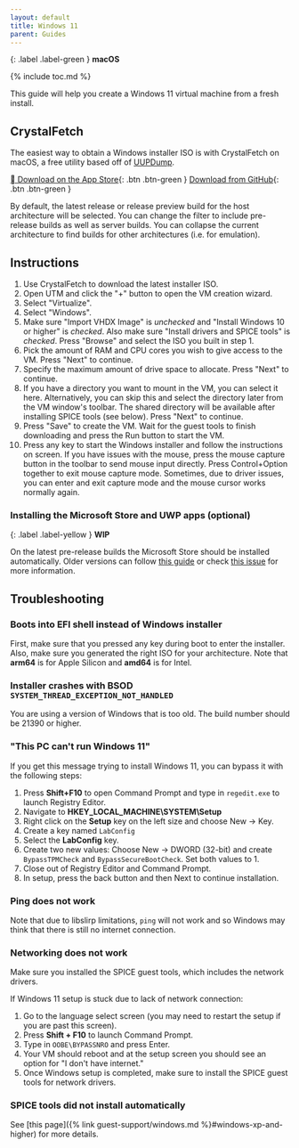 ```yaml
---
layout: default
title: Windows 11
parent: Guides
---
```

{: .label .label-green }
**macOS**

{% include toc.md %}

This guide will help you create a Windows 11 virtual machine from a fresh install.

## CrystalFetch

The easiest way to obtain a Windows installer ISO is with CrystalFetch on macOS, a free utility based off of [UUPDump](https://uupdump.net).

[ Download on the App Store](https://apps.apple.com/app/crystalfetch-iso-downloader/id6454431289){: .btn .btn-green }
[Download from GitHub](https://github.com/TuringSoftware/CrystalFetch/releases/latest/download/CrystalFetch.dmg){: .btn .btn-green }

By default, the latest release or release preview build for the host architecture will be selected. You can change the filter to include pre-release builds as well as server builds. You can collapse the current architecture to find builds for other architectures (i.e. for emulation).

## Instructions

1. Use CrystalFetch to download the latest installer ISO.
2. Open UTM and click the "+" button to open the VM creation wizard.
3. Select "Virtualize".
4. Select "Windows".
5. Make sure "Import VHDX Image" is *unchecked* and "Install Windows 10 or higher" is *checked*. Also make sure "Install drivers and SPICE tools" is *checked*. Press "Browse" and select the ISO you built in step 1.
6. Pick the amount of RAM and CPU cores you wish to give access to the VM. Press "Next" to continue.
7. Specify the maximum amount of drive space to allocate. Press "Next" to continue.
8. If you have a directory you want to mount in the VM, you can select it here. Alternatively, you can skip this and select the directory later from the VM window's toolbar. The shared directory will be available after installing SPICE tools (see below). Press "Next" to continue.
9. Press "Save" to create the VM. Wait for the guest tools to finish downloading and press the Run button to start the VM.
10. Press any key to start the Windows installer and follow the instructions on screen. If you have issues with the mouse, press the mouse capture button in the toolbar to send mouse input directly. Press Control+Option together to exit mouse capture mode. Sometimes, due to driver issues, you can enter and exit capture mode and the mouse cursor works normally again.

### Installing the Microsoft Store and UWP apps (optional)

{: .label .label-yellow }
**WIP**

On the latest pre-release builds the Microsoft Store should be installed automatically. Older versions can follow [this guide](https://dabigblob.github.io/ms-store-arm64/) or check [this issue](https://github.com/utmapp/UTM/issues/3884) for more information.

## Troubleshooting

### Boots into EFI shell instead of Windows installer

First, make sure that you pressed any key during boot to enter the installer. Also, make sure you generated the right ISO for your architecture. Note that **arm64** is for Apple Silicon and **amd64** is for Intel.

### Installer crashes with BSOD `SYSTEM_THREAD_EXCEPTION_NOT_HANDLED`

You are using a version of Windows that is too old. The build number should be 21390 or higher.

### "This PC can't run Windows 11"

If you get this message trying to install Windows 11, you can bypass it with the following steps:

1. Press **Shift+F10** to open Command Prompt and type in `regedit.exe` to launch Registry Editor.
2. Navigate to **HKEY_LOCAL_MACHINE\SYSTEM\Setup**
3. Right click on the **Setup** key on the left size and choose New -> Key.
4. Create a key named `LabConfig`
5. Select the **LabConfig** key.
6. Create two new values: Choose New -> DWORD (32-bit) and create `BypassTPMCheck` and `BypassSecureBootCheck`. Set both values to 1.
7. Close out of Registry Editor and Command Prompt.
8. In setup, press the back button and then Next to continue installation.

### Ping does not work

Note that due to libslirp limitations, `ping` will not work and so Windows may think that there is still no internet connection.

### Networking does not work

Make sure you installed the SPICE guest tools, which includes the network drivers.

If Windows 11 setup is stuck due to lack of network connection:

1. Go to the language select screen (you may need to restart the setup if you are past this screen).
2. Press **Shift + F10** to launch Command Prompt.
3. Type in `OOBE\BYPASSNRO` and press Enter.
4. Your VM should reboot and at the setup screen you should see an option for "I don't have internet."
5. Once Windows setup is completed, make sure to install the SPICE guest tools for network drivers.

### SPICE tools did not install automatically

See [this page]({% link guest-support/windows.md %}#windows-xp-and-higher) for more details.
